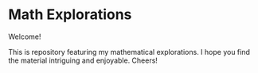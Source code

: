# Math Explorations

Welcome! 

This is repository featuring my mathematical explorations. 
I hope you find the material intriguing and enjoyable. Cheers!
